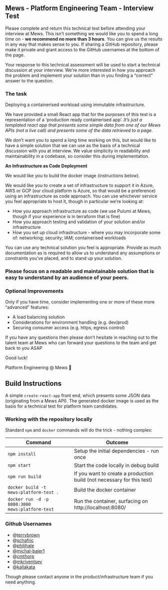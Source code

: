 ## Mews - Platform Engineering Team - Interview Test

Please complete and return this technical test before attending your interview at Mews. This isn't something we would like you to spend a long time on - **we recommend no more than 3 hours**. You can give us the results in any way that makes sense to you. If sharing a GitHub repository, please make it private and grant access to the GitHub usernames at the bottom of the page.

Your response to this technical assessment will be used to start a technical discussion at your interview. We're more interested in how you approach the problem and implement your solution than in you finding a “correct” answer to the question.

### The task

Deploying a containerised workload using immutable infrastructure.

We have provided a small React app that for the purposes of this test is a representation of a ‘production ready containerised app’. *It’s just a templated react app that presents some simple data from one of our Mews APIs (not a live call) and presents some of the data retrieved to a page.*

We don’t want you to spend a long time working on this, but would like to have a simple solution that we can use as the basis of a technical discussion with you at interview. We value simplicity in readability and maintainability in a codebase, so consider this during implementation.

**An Infrastructure as Code Deployment**

We would like you to build the docker image (instructions below).

We would like you to create a set of infrastructure to support it in Azure, AWS or GCP (our cloud platform is Azure, so that would be a preference) using an infrastructure as code approach.  You can use whichever service you feel appropriate to host it, though in particular we’re looking at:

- How you approach infrastructure as code (we use Pulumi at Mews, though if your experience is in terraform that is fine)
- How you approach testing and validation of your solution and/or infrastructure
- How you set up cloud infrastructure - where you may incorporate some of: networking; security; IAM; containerised workloads

You can use any technical solution you feel is appropriate. Provide as much documentation as is required to allow us to understand any assumptions or constraints you’ve placed, and to stand up your solution.

### Please focus on a readable and maintainable solution that is easy to understand by an audience of your peers.

### Optional Improvements

Only if you have time, consider implementing one or more of these more “advanced” features:

- A load balancing solution
- Considerations for environment handling (e.g. dev/prod)
- Securing consumer access (e.g. https, egress control)

If you have any questions then please don’t hesitate in reaching out to the talent team at Mews who can forward your questions to the team and get back to you ASAP

Good luck!

Platform Engineering @ Mews 🙂


## Build Instructions

A simple `create-react-app` front end, which presents some JSON data (originating from a Mews API).  The generated docker image is used as the basis for a technical test for platform team candidates.

### Working with the repository locally

Standard `npm` and `docker` commands will do the trick - nothing complex:

| Command                                         | Outcome                                                                |
|-------------------------------------------------|------------------------------------------------------------------------|
| `npm install`                                   | Setup the initial dependencies - run once                              |
| `npm start`                                     | Start the code locally in debug build                                  |
| `npm run build`                                 | If you want to create a production build (not necessary for this test) |
| `docker build -t mews:platform-test .`          | Build the docker container                                             |
| `docker run -d -p 8080:3000 mews:platform-test` | Run the container, surfacing on http://localhost:8080/                 |

### Github Usernames

- @[terrybrown](https://github.com/terrybrown)
- @[schafric](https://github.com/schafric)
- @[philjhale](https://github.com/philjhale)
- @[michal-bajer1](https://github.com/michal-bajer1)
- @[cmthorp](https://github.com/cmthorp1)
- @[mkriventsev](https://github.com/mkriventsev)
- @[kallakata](https://github.com/kallakata)


Though please contact anyone in the product/infrastructure team if you need anything.
